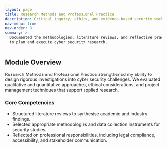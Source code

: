 ```yaml
---
layout: page
title: Research Methods and Professional Practice
description: Critical inquiry, ethics, and evidence-based security work
nav-menu: true
nav-order: 8
summary: >-
  Documented the methodologies, literature reviews, and reflective practice used
  to plan and execute cyber security research.
---
```


<section aria-labelledby="research-overview" class="prose max-w-none">
  <h2 id="research-overview">Module Overview</h2>
  <p>
    Research Methods and Professional Practice strengthened my ability to design
    rigorous investigations into cyber security challenges. We evaluated
    qualitative and quantitative approaches, ethical considerations, and project
    management techniques that support applied research.
  </p>

  <h3>Core Competencies</h3>
  <ul>
    <li>Structured literature reviews to synthesise academic and industry
    findings.</li>
    <li>Selected appropriate methodologies and data collection instruments for
    security studies.</li>
    <li>Reflected on professional responsibilities, including legal compliance,
    accessibility, and stakeholder communication.</li>
  </ul>
</section>
